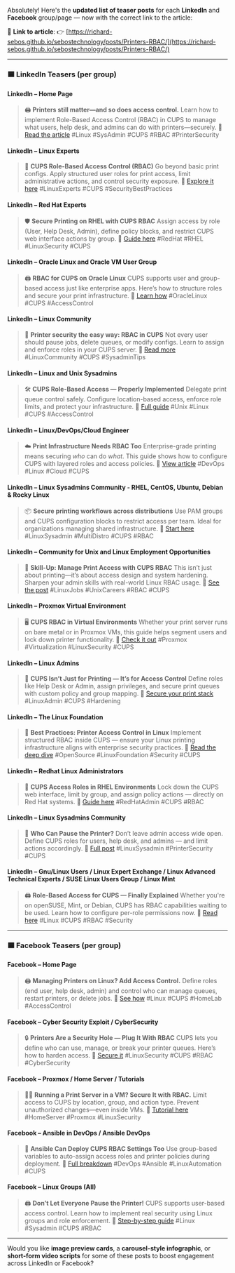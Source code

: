 Absolutely! Here's the **updated list of teaser posts** for each **LinkedIn** and **Facebook** group/page — now with the correct link to the article:

🔗 **Link to article**:
👉 [https://richard-sebos.github.io/sebostechnology/posts/Printers-RBAC/](https://richard-sebos.github.io/sebostechnology/posts/Printers-RBAC/)

---

### 🟦 **LinkedIn Teasers (per group)**

#### **LinkedIn – Home Page**

> 🖨️ **Printers still matter—and so does access control.**
> Learn how to implement Role-Based Access Control (RBAC) in CUPS to manage what users, help desk, and admins can do with printers—securely.
> 🔗 [Read the article](https://richard-sebos.github.io/sebostechnology/posts/Printers-RBAC/)
> #Linux #SysAdmin #CUPS #RBAC #PrinterSecurity

#### **LinkedIn – Linux Experts**

> 🔐 **CUPS Role-Based Access Control (RBAC)**
> Go beyond basic print configs. Apply structured user roles for print access, limit administrative actions, and control security exposure.
> 📖 [Explore it here](https://richard-sebos.github.io/sebostechnology/posts/Printers-RBAC/)
> #LinuxExperts #CUPS #SecurityBestPractices

#### **LinkedIn – Red Hat Experts**

> 🛡️ **Secure Printing on RHEL with CUPS RBAC**
> Assign access by role (User, Help Desk, Admin), define policy blocks, and restrict CUPS web interface actions by group.
> 📘 [Guide here](https://richard-sebos.github.io/sebostechnology/posts/Printers-RBAC/)
> #RedHat #RHEL #LinuxSecurity #CUPS

#### **LinkedIn – Oracle Linux and Oracle VM User Group**

> 🖨️ **RBAC for CUPS on Oracle Linux**
> CUPS supports user and group-based access just like enterprise apps. Here’s how to structure roles and secure your print infrastructure.
> 🔗 [Learn how](https://richard-sebos.github.io/sebostechnology/posts/Printers-RBAC/)
> #OracleLinux #CUPS #AccessControl

#### **LinkedIn – Linux Community**

> 🧩 **Printer security the easy way: RBAC in CUPS**
> Not every user should pause jobs, delete queues, or modify configs. Learn to assign and enforce roles in your CUPS server.
> 🔗 [Read more](https://richard-sebos.github.io/sebostechnology/posts/Printers-RBAC/)
> #LinuxCommunity #CUPS #SysadminTips

#### **LinkedIn – Linux and Unix Sysadmins**

> 🛠️ **CUPS Role-Based Access — Properly Implemented**
> Delegate print queue control safely. Configure location-based access, enforce role limits, and protect your infrastructure.
> 🔗 [Full guide](https://richard-sebos.github.io/sebostechnology/posts/Printers-RBAC/)
> #Unix #Linux #CUPS #AccessControl

#### **LinkedIn – Linux/DevOps/Cloud Engineer**

> ☁️ **Print Infrastructure Needs RBAC Too**
> Enterprise-grade printing means securing *who* can do *what*. This guide shows how to configure CUPS with layered roles and access policies.
> 🔗 [View article](https://richard-sebos.github.io/sebostechnology/posts/Printers-RBAC/)
> #DevOps #Linux #Cloud #CUPS

#### **LinkedIn – Linux Sysadmins Community - RHEL, CentOS, Ubuntu, Debian & Rocky Linux**

> 📦 **Secure printing workflows across distributions**
> Use PAM groups and CUPS configuration blocks to restrict access per team. Ideal for organizations managing shared infrastructure.
> 🔗 [Start here](https://richard-sebos.github.io/sebostechnology/posts/Printers-RBAC/)
> #LinuxSysadmin #MultiDistro #CUPS #RBAC

#### **LinkedIn – Community for Unix and Linux Employment Opportunities**

> 📄 **Skill-Up: Manage Print Access with CUPS RBAC**
> This isn’t just about printing—it’s about access design and system hardening. Sharpen your admin skills with real-world Linux RBAC usage.
> 🔗 [See the post](https://richard-sebos.github.io/sebostechnology/posts/Printers-RBAC/)
> #LinuxJobs #UnixCareers #RBAC #CUPS

#### **LinkedIn – Proxmox Virtual Environment**

> 🖥️ **CUPS RBAC in Virtual Environments**
> Whether your print server runs on bare metal or in Proxmox VMs, this guide helps segment users and lock down printer functionality.
> 🔗 [Check it out](https://richard-sebos.github.io/sebostechnology/posts/Printers-RBAC/)
> #Proxmox #Virtualization #LinuxSecurity #CUPS

#### **LinkedIn – Linux Admins**

> 🔐 **CUPS Isn’t Just for Printing — It’s for Access Control**
> Define roles like Help Desk or Admin, assign privileges, and secure print queues with custom policy and group mapping.
> 🔗 [Secure your print stack](https://richard-sebos.github.io/sebostechnology/posts/Printers-RBAC/)
> #LinuxAdmin #CUPS #Hardening

#### **LinkedIn – The Linux Foundation**

> 🧠 **Best Practices: Printer Access Control in Linux**
> Implement structured RBAC inside CUPS — ensure your Linux printing infrastructure aligns with enterprise security practices.
> 🔗 [Read the deep dive](https://richard-sebos.github.io/sebostechnology/posts/Printers-RBAC/)
> #OpenSource #LinuxFoundation #Security #CUPS

#### **LinkedIn – Redhat Linux Administrators**

> 🎯 **CUPS Access Roles in RHEL Environments**
> Lock down the CUPS web interface, limit by group, and assign policy actions — directly on Red Hat systems.
> 🔗 [Guide here](https://richard-sebos.github.io/sebostechnology/posts/Printers-RBAC/)
> #RedHatAdmin #CUPS #RBAC

#### **LinkedIn – Linux Sysadmins Community**

> 🚨 **Who Can Pause the Printer?**
> Don’t leave admin access wide open. Define CUPS roles for users, help desk, and admins — and limit actions accordingly.
> 🔗 [Full post](https://richard-sebos.github.io/sebostechnology/posts/Printers-RBAC/)
> #LinuxSysadmin #PrinterSecurity #CUPS

#### **LinkedIn – Gnu/Linux Users / Linux Expert Exchange / Linux Advanced Technical Experts / SUSE Linux Users Group / Linux Mint**

> 🖨️ **Role-Based Access for CUPS — Finally Explained**
> Whether you're on openSUSE, Mint, or Debian, CUPS has RBAC capabilities waiting to be used. Learn how to configure per-role permissions now.
> 🔗 [Read here](https://richard-sebos.github.io/sebostechnology/posts/Printers-RBAC/)
> #Linux #CUPS #RBAC #Security

---

### 🟦 Facebook Teasers (per group)

#### **Facebook – Home Page**

> 🖨️ **Managing Printers on Linux? Add Access Control.**
> Define roles (end user, help desk, admin) and control who can manage queues, restart printers, or delete jobs.
> 🔗 [See how](https://richard-sebos.github.io/sebostechnology/posts/Printers-RBAC/)
> #Linux #CUPS #HomeLab #AccessControl

#### **Facebook – Cyber Security Exploit / CyberSecurity**

> 🔒 **Printers Are a Security Hole — Plug It With RBAC**
> CUPS lets you define who can use, manage, or break your printer queues. Here’s how to harden access.
> 🔗 [Secure it](https://richard-sebos.github.io/sebostechnology/posts/Printers-RBAC/)
> #LinuxSecurity #CUPS #RBAC #CyberSecurity

#### **Facebook – Proxmox / Home Server / Tutorials**

> 🧑‍🔧 **Running a Print Server in a VM? Secure It with RBAC.**
> Limit access to CUPS by location, group, and action type. Prevent unauthorized changes—even inside VMs.
> 🔗 [Tutorial here](https://richard-sebos.github.io/sebostechnology/posts/Printers-RBAC/)
> #HomeServer #Proxmox #LinuxSecurity

#### **Facebook – Ansible in DevOps / Ansible DevOps**

> 🤖 **Ansible Can Deploy CUPS RBAC Settings Too**
> Use group-based variables to auto-assign access roles and printer policies during deployment.
> 🔗 [Full breakdown](https://richard-sebos.github.io/sebostechnology/posts/Printers-RBAC/)
> #DevOps #Ansible #LinuxAutomation #CUPS

#### **Facebook – Linux Groups (All)**

> 🖨️ **Don’t Let Everyone Pause the Printer!**
> CUPS supports user-based access control. Learn how to implement real security using Linux groups and role enforcement.
> 🔗 [Step-by-step guide](https://richard-sebos.github.io/sebostechnology/posts/Printers-RBAC/)
> #Linux #Sysadmin #CUPS #RBAC

---

Would you like **image preview cards**, a **carousel-style infographic**, or **short-form video scripts** for some of these posts to boost engagement across LinkedIn or Facebook?
